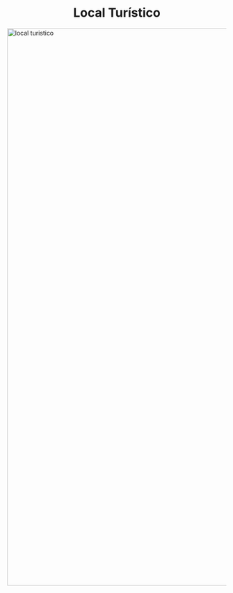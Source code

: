 <h1 align="center">Local Turístico</h1>


<img width="1281" alt="local turistico" src="https://github.com/user-attachments/assets/b4930be3-13a5-4cf1-9548-477363e8f64a">
